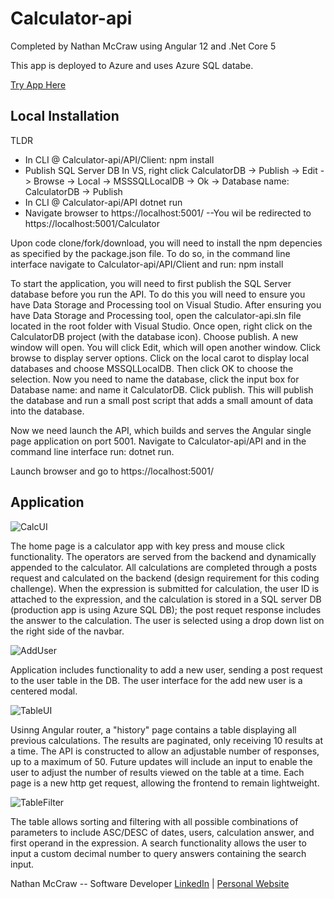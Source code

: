 # Calculator-api

Completed by Nathan McCraw using Angular 12 and .Net Core 5

This app is deployed to Azure and uses Azure SQL databe.  

[Try App Here](https://historicalcalculator.azurewebsites.net/)

## Local Installation

TLDR
- In CLI @ Calculator-api/API/Client:
npm install
- Publish SQL Server DB
In VS, right click CalculatorDB -> Publish -> Edit -> Browse -> Local -> MSSSQLLocalDB -> Ok -> Database name: CalculatorDB -> Publish
- In CLI @ Calculator-api/API
dotnet run
- Navigate browser to https://localhost:5001/   --You wil be redirected to https://localhost:5001/Calculator

Upon code clone/fork/download, you will need to install the npm depencies as specified by the package.json file. To do so, in the command line interface navigate to Calculator-api/API/Client and run: npm install

To start the application, you will need to first publish the SQL Server database before you run the API.  To do this you will need to ensure you have Data Storage and Processing tool on Visual Studio.  After ensuring you have Data Storage and Processing tool, open the calculator-api.sln file located in the root folder with Visual Studio.  Once open, right click on the CalculatorDB project (with the database icon).  Choose publish.  A new window will open.  You will click Edit, which will open another window.  Click browse to display server options.  Click on the local carot to display local databases and choose MSSQLLocalDB.  Then click OK to choose the selection.  Now you need to name the database, click the input box for Database name: and name it CalculatorDB.  Click publish.  This will publish the database and run a small post script that adds a small amount of data into the database.

Now we need launch the API, which builds and serves the Angular single page application on port 5001. Navigate to Calculator-api/API and in the command line interface run: dotnet run.

Launch browser and go to https://localhost:5001/

## Application

![CalcUI](https://user-images.githubusercontent.com/84479635/142713640-de27f9f5-dd26-44a4-9f0c-0a725b433db7.JPG)

The home page is a calculator app with key press and mouse click functionality.  The operators are served from the backend and dynamically appended to the calculator.  All calculations are completed through a posts request and calculated on the backend (design requirement for this coding challenge).  When the expression is submitted for calculation, the user ID is attached to the expression, and the calculation is stored in a SQL server DB (production app is using Azure SQL DB); the post requet response includes the answer to the calculation.  The user is selected using a drop down list on the right side of the navbar.

![AddUser](https://user-images.githubusercontent.com/84479635/142713828-e9746653-414a-4c0b-aa27-d6d76f31a974.JPG)

Application includes functionality to add a new user, sending a post request to the user table in the DB.  The user interface for the add new user is a centered modal.

![TableUI](https://user-images.githubusercontent.com/84479635/142713861-459fd2cb-1c3b-4222-bd13-be515c7e9289.JPG)

Usinng Angular router, a "history" page contains a table displaying all previous calculations.  The results are paginated, only receiving 10 results at a time.  The API is constructed to allow an adjustable number of responses, up to a maximum of 50.  Future updates will include an input to enable the user to adjust the number of results viewed on the table at a time.  Each page is a new http get request, allowing the frontend to remain lightweight.

![TableFilter](https://user-images.githubusercontent.com/84479635/142713920-94911810-9249-40c2-ba19-1ed1f51685cf.JPG)

The table allows sorting and filtering with all possible combinations of parameters to include ASC/DESC of dates, users, calculation answer, and first operand in the expression.  A search functionality allows the user to input a custom decimal number to query answers containing the search input.

Nathan McCraw -- Software Developer [LinkedIn](https://www.linkedin.com/in/nathan-mccraw-5291535b/) | [Personal Website](https://www.nathanmccraw.com/)





